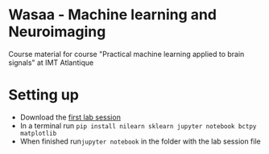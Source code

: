 # Wasaa - Machine learning and Neuroimaging
Course material for course "Practical machine learning applied to brain signals" at IMT Atlantique

# Setting up
- Download the [first lab session](WASAA_BrainSignals_1.ipynb)
- In a terminal run `pip install nilearn sklearn jupyter notebook bctpy matplotlib`
- When finished run`jupyter notebook` in the folder with the lab session file
